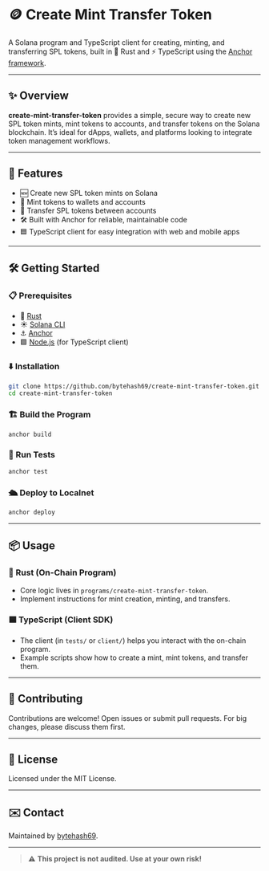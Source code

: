 # 🪙 Create Mint Transfer Token

A Solana program and TypeScript client for creating, minting, and transferring SPL tokens, built in 🦀 Rust and ⚡️ TypeScript using the [Anchor framework](https://book.anchor-lang.com/).

---

## ✨ Overview

**create-mint-transfer-token** provides a simple, secure way to create new SPL token mints, mint tokens to accounts, and transfer tokens on the Solana blockchain. It’s ideal for dApps, wallets, and platforms looking to integrate token management workflows.

---

## 🚀 Features

- 🆕 Create new SPL token mints on Solana
- 🔨 Mint tokens to wallets and accounts
- 🔄 Transfer SPL tokens between accounts
- 🛠 Built with Anchor for reliable, maintainable code
- 🟦 TypeScript client for easy integration with web and mobile apps

---

## 🛠 Getting Started

### 📋 Prerequisites

- 🦀 [Rust](https://www.rust-lang.org/tools/install)
- ☀️ [Solana CLI](https://docs.solana.com/cli/install-solana-cli-tools)
- ⚓️ [Anchor](https://book.anchor-lang.com/getting_started/installation.html)
- 🟩 [Node.js](https://nodejs.org/) (for TypeScript client)

### ⬇️ Installation

```bash
git clone https://github.com/bytehash69/create-mint-transfer-token.git
cd create-mint-transfer-token
```

### 🏗 Build the Program

```bash
anchor build
```

### 🧪 Run Tests

```bash
anchor test
```

### 🛳 Deploy to Localnet

```bash
anchor deploy
```

---

## 📦 Usage

### 📝 Rust (On-Chain Program)

- Core logic lives in `programs/create-mint-transfer-token`.
- Implement instructions for mint creation, minting, and transfers.

### 🟦 TypeScript (Client SDK)

- The client (in `tests/` or `client/`) helps you interact with the on-chain program.
- Example scripts show how to create a mint, mint tokens, and transfer them.

---

## 🤝 Contributing

Contributions are welcome! Open issues or submit pull requests. For big changes, please discuss them first.

---

## 📄 License

Licensed under the MIT License.

---

## ✉️ Contact

Maintained by [bytehash69](https://github.com/bytehash69).

---

> ⚠️ **This project is not audited. Use at your own risk!**
